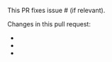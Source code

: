 <!--
Thank you for submitting new code to Firefly III, or any of the related projects. Please read the following rules carefully.

- Please do not submit solutions for problems that are not already reported in an issue.
- Unfortunately, Firefly III can't be your learning experience. If you're new to all of this, please open an issue first.
- Please do not open PRs to "discuss" possible solutions or to "get feedback" on your code. I simply don't have time for that.
- Pull requests for the MAIN branch will be closed.
- DO NOT include translated strings in your PR.

If it feels necessary to open an issue first, please do so, before you open a PR.

See also: https://docs.firefly-iii.org/explanation/support/#contributing-code

-->
    
This PR fixes issue # (if relevant).

Changes in this pull request:

-
-
-
